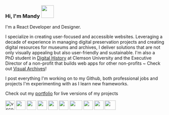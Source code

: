### Hi, I'm Mandy <img src="https://gifdb.com/images/high/cute-waving-hand-animation-22zusg2o5sgv5wac.gif" width="40">

I'm a React Developer and Designer. 

I specialize in creating user-focused and accessible websites. Leveraging a decade of experience in managing digital preservation projects and creating digital resources for museums and archives, I deliver solutions that are not only visually appealing but also user-friendly and sustainable. I'm also a PhD student in <a href="https://www.clemson.edu/cah/academics/history-and-geography/graduate/digital-history-phd/index.html#:~:text=Digital%20history%20utilizes%20computer%20technology,results%20over%20time%20and%20space.">Digital History</a> at Clemson University and the Executive Director of a non-profit that builds web apps for other non-profits ~ Check out <a href="https://www.visualarchives.org">Visual Archives</a>!

I post everything I'm working on to my Github, both professional jobs and projects I'm experimenting with as I learn new frameworks.

Check out my <a href="https://mandywebdev.com/index.html">portfolio</a> for live versions of my projects


<div>
<img src="https://cdn.icon-icons.com/icons2/2248/PNG/512/microsoft_visual_studio_code_icon_137397.png" alt="vscode" width="30" height="30">
  <img src="https://static-00.iconduck.com/assets.00/react-icon-456x512-rbcus4a2.png" width="30" height="30">
    <img src="https://icons.iconarchive.com/icons/simpleicons-team/simple/256/remix-icon.png" width="30" height="30">
    <img src="https://static-00.iconduck.com/assets.00/javascript-icon-512x512-2v7hbq6h.png" width="30" height="30">
    <img src="https://cdn-icons-png.flaticon.com/512/82/82127.png" width="30" height="30">
    <img src="https://cdn-icons-png.flaticon.com/512/288/288872.png" width="30" height="30">
    <img src="https://static-00.iconduck.com/assets.00/tailwind-icon-512x308-ienw2ldx.png" width="40" height="30">
    <img src="https://getbootstrap.com/docs/5.0/assets/brand/bootstrap-logo-black.svg" width="30" height="30">
    <img src="https://cdn-icons-png.flaticon.com/512/5968/5968704.png" width="30" height="30">
    <img src="https://static-00.iconduck.com/assets.00/adobe-creativecloud-icon-512x379-b0azq8jk.png" width="35" height="30">
</div>
